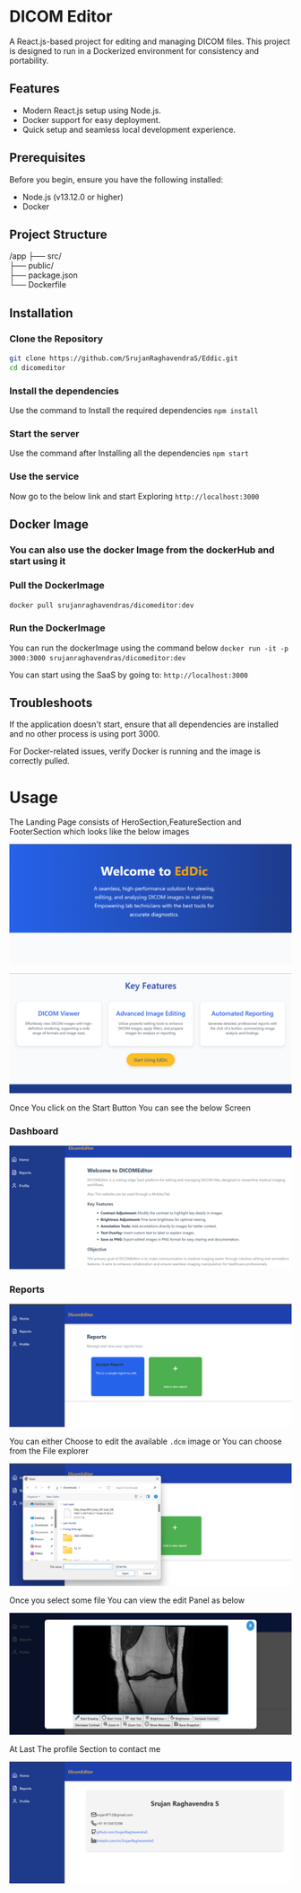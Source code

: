 # DICOM Editor

A React.js-based project for editing and managing DICOM files. This project is designed to run in a Dockerized environment for consistency and portability.

## Features
- Modern React.js setup using Node.js.
- Docker support for easy deployment.
- Quick setup and seamless local development experience.

## Prerequisites
Before you begin, ensure you have the following installed:
- Node.js (v13.12.0 or higher)
- Docker

## Project Structure
/app
  ├── src/                
  ├── public/             
  ├── package.json        
  └── Dockerfile 


## Installation

### Clone the Repository
```bash
git clone https://github.com/SrujanRaghavendraS/Eddic.git
cd dicomeditor
```

### Install the dependencies
Use the command to Install the required dependencies 
`npm install`

### Start the server
Use the command after Installing all the dependencies 
`npm start`

### Use the service
Now go to the below link and start Exploring
`http://localhost:3000`

## Docker Image

### You can also use the docker Image from the dockerHub and start using it

### Pull the DockerImage
`docker pull srujanraghavendras/dicomeditor:dev`

### Run the DockerImage
You can run the dockerImage using the command below
`docker run -it -p 3000:3000 srujanraghavendras/dicomeditor:dev`

You can start using the SaaS by going to:
`http://localhost:3000`

## Troubleshoots
If the application doesn't start, ensure that all dependencies are installed and no other process is using port 3000.

For Docker-related issues, verify Docker is running and the image is correctly pulled.


# Usage
The Landing Page consists of HeroSection,FeatureSection and FooterSection which looks like the below images

![alt text](assets/HeroSection.png)

![alt text](assets/FeatureSection.png)

Once You click on the Start Button You can see the below Screen

### Dashboard
![alt text](assets/dashboard.png)

### Reports

![alt text](assets/Reports.png)

You can either Choose to edit the available `.dcm` image or You can choose from the File explorer

![alt text](assets/Fileexplorer.png)

Once you select some file You can view the edit Panel as below

![alt text](assets/dcmedit.png)

At Last The profile Section to contact me 

![alt text](assets/profile.png)
